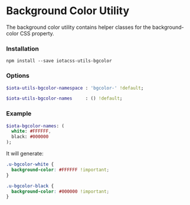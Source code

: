 # Background Color Utility #

The background color utility contains helper classes for the background-color CSS property.


### Installation ###

```
npm install --save iotacss-utils-bgcolor
```


### Options ###

```sass
$iota-utils-bgcolor-namespace : 'bgcolor-' !default;

$iota-utils-bgcolor-names     : () !default;
```


### Example ###

```sass
$iota-bgcolor-names: (
  white: #FFFFFF,
  black: #000000
);
```

It will generate:

```css
.u-bgcolor-white {
  background-color: #FFFFFF !important;
}

.u-bgcolor-black {
  background-color: #000000 !important;
}
```
